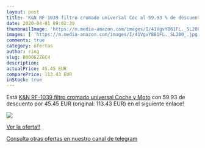 ```yaml
---
layout: post
title: 'K&N RF-1039 filtro cromado universal Coc al 59.93 % de descuento'
date: 2020-04-01 09:02:39
thumbnailImage: 'https://m.media-amazon.com/images/I/41VgvYB81FL._SL200_.jpg'
images: [ 'https://m.media-amazon.com/images/I/41VgvYB81FL._SL200_.jpg' ]
comments: true
category: ofertas
author: ring
slug: B00062ZGC4
description:
actualPrice: 45.45 EUR
comparePrice: 113.43 EUR
inStock: true
---
```


Está [K&N RF-1039 filtro cromado universal Coche y Moto](https://www.amazon.com/dp/B00062ZGC4/?tag=redken08-20) con 59.93 de descuento por 45.45 EUR (original: 113.43 EUR) en el siguiente enlace!

[![](https://m.media-amazon.com/images/I/41VgvYB81FL._SL200_.jpg)](https://www.amazon.com/dp/B00062ZGC4/?tag=redken08-20)

[Ver la oferta!!](https://www.amazon.com/dp/B00062ZGC4/?tag=redken08-20)

[Consulta otras ofertas en nuestro canal de telegram](https://t.me/s/ofertas25)
